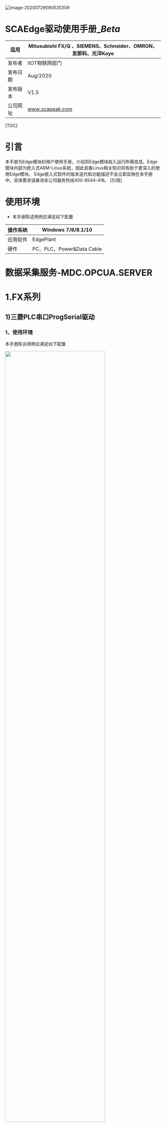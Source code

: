 

![image-20200729090535309](https://help.blob.core.chinacloudapi.cn/helppic/scaedge/image-20200729090535309.png)

SCAEdge驱动使用手册\__Beta_
====
|  适用| Mitusubishi FX/Q 、SIEMENS、Schneider、OMRON、发那科、光洋Koyo |
| -------- | ------------------------ |
| 发布者   | IIOT物联网部门          |
| 发布日期 | Aug/2020    |
| 发布版本 | V1.5                    |
| 公司网址 | www.scapeak.com          |
<div STYLE="page-break-after: always;"></div>

[TOC]

<div STYLE="page-break-after: always;"></div>

引言
===

本手册为Edge模块的用户使用手册，介绍将Edge模块投入运行所需信息。Edge模块内部为嵌入式ARM-Linux系统，因此具备Linux相关知识将有助于更深入的使用Edge模块。
Edge嵌入式软件的版本迭代和功能描述不会立即反映在本手册中，具体需求请垂询本公司服务热线400-8544-418。
[引用]





# 使用环境

* 本手册陈述用例应满足如下配置

| 操作系统 | Windows 7/8/8.1/10        |
| -------- | -------------------------|
| 应用软件 | EdgePlant                 |
| 硬件     | PC、PLC、Power&Data Cable |

<div STYLE="page-break-after: always;"></div>

# 数据采集服务-MDC.OPCUA.SERVER

# 1.FX系列
## 1)三菱PLC串口ProgSerial驱动
### 1、使用环境


本手册陈诉用例应满足如下配置

<img src="https://help.blob.core.chinacloudapi.cn/helppic/slprog/image1.png" width="80%"/>


### 2、驱动名称

【FX系列编程口通讯】

### 3、硬件连接


#### 3.1连接方式


【串口】连接

#### 3.2连接标准

三菱Fx的串口连接标准有【RS-232】、【RS-485】

#### 3.3连接步骤

> 取下三菱PLC串口扩展模块

<img src="https://help.blob.core.chinacloudapi.cn/helppic/slprog/image2.png" width="80%"/>


> 观察串口扩展模块的连接标准

FX3U-48MR的串口连接标准为【RS-232】

<img src="https://help.blob.core.chinacloudapi.cn/helppic/slprog/image3.png" width="80%"/>


> 将通讯线与接线端子连接，并插入串口扩展模块中（如果是九针接线端子，接2，3，5口）

<img src="https://help.blob.core.chinacloudapi.cn/helppic/slprog/image4.png" width="40%"/>
<img src="https://help.blob.core.chinacloudapi.cn/helppic/slprog/image5.jpeg" width="40%"/>


<img src="https://help.blob.core.chinacloudapi.cn/helppic/slprog/image6.png" width="80%"/>


> 根据EdgePLUS接线说明，通讯线连接EgdePLUS的接线端子，通讯线接线与PLC一一对应。
>
> <img src="https://help.blob.core.chinacloudapi.cn/helppic/slprog/image7.png" width="80%"/>
> 

注：EdgePLUS的COM1与COM2口是两个RS232/485可切换的串口，COM3和COM4是两个RS232串口。

<img src="https://help.blob.core.chinacloudapi.cn/helppic/slprog/image8.jpeg" width="80%"/>


<img src="https://help.blob.core.chinacloudapi.cn/helppic/slprog/image9.png" width="80%"/>


[]{#_Hlk47441176 .anchor}硬件连接实物图如下图所示

> []{#_Hlk47084454 .anchor}
> USB线插入Debug口与电脑连通，以太网线插入Eth0口（ip地址：192.168.10.118）与电脑连通

<img src="https://help.blob.core.chinacloudapi.cn/helppic/slprog/image10.jpeg" width="80%"/>


### 4、通讯参数配置
===============

> 修改接口配置，连接成功硬件后，点击EdgePlant.exe，选择接口配置

<img src="https://help.blob.core.chinacloudapi.cn/helppic/slprog/image11.png" width="80%"/>


> 选择【串口】——【单模式串口】——【COM4】（根据EdgePLUS硬件串行端口设置），根据PLC的【数据位长度】、【校验】、【停止位】和【波特率】对应配置
>
> <img src="https://help.blob.core.chinacloudapi.cn/helppic/slprog/image12.png" width="80%"/>
> 

<img src="https://help.blob.core.chinacloudapi.cn/helppic/slprog/image13.png" width="80%"/>


<img src="https://help.blob.core.chinacloudapi.cn/helppic/slprog/image14.png" width="80%"/>


> 修改完串口配置文件，点击【配置】——【下载模块配置】进行保存.

<img src="https://help.blob.core.chinacloudapi.cn/helppic/slprog/image15.png" width="80%"/>


### 5、配置标签采集指定变量


> PLC数据区采集说明
>
> <img src="https://help.blob.core.chinacloudapi.cn/helppic/slprog/image16.png" width="80%"/>
> 
>
> 点击【应用软件】

<img src="https://help.blob.core.chinacloudapi.cn/helppic/slprog/image17.png" width="80%"/>


> 在【Project Default】中右击新建组别，在【NewGroup\_0】中新建一个连接

<img src="https://help.blob.core.chinacloudapi.cn/helppic/slprog/image18.png" width="80%"/> 
<img src="https://help.blob.core.chinacloudapi.cn/helppic/slprog/image19.png" width="80%"/>


> 选择【驱动库】——【三菱】——【FX系列编程口通讯】驱动，修改连接名称和通讯接口，点击确认。

<img src="https://help.blob.core.chinacloudapi.cn/helppic/slprog/image20.png" width="80%"/>


> 在连接下新建标签开始OPCUA配置

<img src="https://help.blob.core.chinacloudapi.cn/helppic/slprog/image21.png" width="80%"/>


> 右击添加驱动标签

<img src="https://help.blob.core.chinacloudapi.cn/helppic/slprog/image22.png" width="80%"/>


> 修改【标签名称】、【数据类型】、【地址选择】

<img src="https://help.blob.core.chinacloudapi.cn/helppic/slprog/image23.png" width="80%"/>


举例：配置数据寄存器D0的有符号16位整数。

> 数据类型选择【有符号16位整数】

<img src="https://help.blob.core.chinacloudapi.cn/helppic/slprog/image24.png" width="80%"/>


> 数据区域选择【数据寄存器D\[0\~511\]】，参考地址选择【0】，勾选上【写值使能】。点击【确认】

<img src="https://help.blob.core.chinacloudapi.cn/helppic/slprog/image25.png" width="80%"/>


> 配置完标签后，点击【项目】——【下载模块配置】，将配置文件下载入EdgePLUS中

<img src="https://help.blob.core.chinacloudapi.cn/helppic/slprog/image26.png" width="80%"/>


> 重启MDC\_OPCUA\_SERVER

点击【系统设置】——【系统信息】——【系统】，点击【进程列表】，双击运行【/opt/scapeak/MDC\_OPCUA\_SERVER/MDC\_OPCUA\_SERVER】，点击【重启进程】完成重启

<img src="https://help.blob.core.chinacloudapi.cn/helppic/slprog/image27.png" width="80%"/>


<img src="https://help.blob.core.chinacloudapi.cn/helppic/slprog/image28.png" width="80%"/>


若在“进程列表”中未找到“MDC\_OPCUA\_SERVER”软件，请到“软件管理”中右击“MDC\_OPCUA\_SERVER”添加为开机自启，然后点击“软件列表”，下载软件参数，最后重启模块

<img src="https://help.blob.core.chinacloudapi.cn/helppic/slprog/image29.png" width="80%"/>


### 6、数据读写演示

> 读取OPCUA客户端数据

点击【应用软件】——【数据采集】——【客户端测试】

<img src="https://help.blob.core.chinacloudapi.cn/helppic/slprog/image30.png" width="80%"/>


点击【连接】——【Project\_Default】——【NewGroup\_0】——【FX3U-48MR】——【D0】——【订阅】，显示读取的D0数据。

<img src="https://help.blob.core.chinacloudapi.cn/helppic/slprog/image31.png" width="80%"/>


> 修改OPCUA客户端数据

举例：目前读到的D0当前值为0，修改为100

双击D0标签值区域，修改为100，按Enter提交。观察编程软件D0当前值，发现已经由0修改为100，修改成功。

<img src="https://help.blob.core.chinacloudapi.cn/helppic/slprog/image32.png" width="80%"/>


<img src="https://help.blob.core.chinacloudapi.cn/helppic/slprog/image33.png" width="80%"/>


## 2)三菱PLC以太网FxENET驱动使用手册
### 1、使用环境

本手册陈诉用例应满足如下配置

<img src="https://help.blob.core.chinacloudapi.cn/helppic/slfx/image1.png" width="80%"/>


### 2、驱动名称


【FX系列ENET模块以太网驱动】

### 3、硬件连接

#### 3.1 连接方式


【以太网口】连接

#### 3.2 连接步骤

> 将以太网扩展模块通电（24V电压）

<img src="https://help.blob.core.chinacloudapi.cn/helppic/slfx/image2.png" width="80%"/> 

> 查询PLC模块的IP地址（FX3U-48MR的IP为192.168.1.220）
>
> 将以太网扩展模块通过以太网线连接到EdgePLUS的Eth1以太网接口（Eth1的IP为192.168.1.118）
>
> 将Eth0以太网接口（Eth0的IP为192.168.10.118）通过以太网线与电脑连起来
>
> USB线插入Debug口与电脑连通

硬件连接实物图如下图所示

<img src="https://help.blob.core.chinacloudapi.cn/helppic/slfx/image3.png" width="80%"/>


### 4、配置标签采集指定变量

PLC数据区采集说明

<img src="https://help.blob.core.chinacloudapi.cn/helppic/slfx/image4.png" width="80%"/>


> 点击【应用软件】——【数据采集】

<img src="https://help.blob.core.chinacloudapi.cn/helppic/slfx/image5.png" width="80%"/>


> 在【Project Default】中右击新建组别，在【NewGroup\_0】中新建一个连接

<img src="https://help.blob.core.chinacloudapi.cn/helppic/slfx/image6.png" width="80%"/> 
<img src="https://help.blob.core.chinacloudapi.cn/helppic/slfx/image7.png" width="80%"/>


> 选择【驱动库】——【三菱】——【FX系列ENET模块通讯】驱动，修改连接名称和IP地址，此IP地址设置为PLC的IP，点击确认。

<img src="https://help.blob.core.chinacloudapi.cn/helppic/slfx/image8.png" width="80%"/>


> 在连接下新建标签开始OPCUA配置。

<img src="https://help.blob.core.chinacloudapi.cn/helppic/slfx/image9.png" width="80%"/>


> 右击添加驱动标签。

<img src="https://help.blob.core.chinacloudapi.cn/helppic/slfx/image10.png" width="80%"/>


> 修改【标签名称】、【数据类型】、【地址选择】

<img src="https://help.blob.core.chinacloudapi.cn/helppic/slfx/image11.png" width="80%"/>


举例：配置数据寄存器D0的有符号16位整数。

> 数据类型选择【有符号16位整数】

<img src="https://help.blob.core.chinacloudapi.cn/helppic/slfx/image12.png" width="80%"/>


> 数据区域选择【数据寄存器D\[0\~511\]】，参考地址选择【0】，勾选上【写值使能】。点击【确认】

<img src="https://help.blob.core.chinacloudapi.cn/helppic/slfx/image13.png" width="80%"/>


> 配置完标签后，点击【项目】——【下载模块配置】，将配置文件下载入EdgePLUS中

<img src="https://help.blob.core.chinacloudapi.cn/helppic/slfx/image14.png" width="80%"/>


> 重启MDC\_OPCUA\_SERVER

点击【系统设置】——【系统信息】——【系统】，点击【进程列表】，双击运行【/opt/scapeak/MDC\_OPCUA\_SERVER/MDC\_OPCUA\_SERVER】，点击【重启进程】完成重启

<img src="https://help.blob.core.chinacloudapi.cn/helppic/slfx/image15.png" width="80%"/>


<img src="https://help.blob.core.chinacloudapi.cn/helppic/slfx/image16.png" width="80%"/>


若在“进程列表”中未找到“MDC\_OPCUA\_SERVER”软件，请到“软件管理”中右击“MDC\_OPCUA\_SERVER”添加为开机自启，然后点击“软件列表”，下载软件参数，最后重启模块。

<img src="https://help.blob.core.chinacloudapi.cn/helppic/slfx/image17.png" width="80%"/>


### 5、数据读写演示

> 读取OPCUA客户端数据

点击【应用软件】——【数据采集】——【客户端测试】

<img src="https://help.blob.core.chinacloudapi.cn/helppic/slfx/image18.png" width="80%"/>


点击【连接】——【Project\_Default】——【NewGroup\_0】——【FX3U-48MR】——【D0】——【订阅】，显示读取的D0数据。

<img src="https://help.blob.core.chinacloudapi.cn/helppic/slfx/image19.png" width="80%"/>


> 修改OPCUA客户端数据

举例：目前读到的D0当前值为0，修改为100

双击D0标签值区域，修改为100，按Enter提交。观察编程软件D0当前值，发现已经由0修改为100，修改成功。

<img src="https://help.blob.core.chinacloudapi.cn/helppic/slfx/image20.png" width="80%"/>


<img src="https://help.blob.core.chinacloudapi.cn/helppic/slfx/image21.png" width="80%"/>


## 3)三菱PLC以太网Melsec1E驱动
### 1、使用环境

本手册陈诉用例应满足如下配置

  **操作系统**   **Windows 7/8/8.1/10**
  -------------- ------------------------------------------------------------------------------------------------
  **应用软件**   EdgePlant
  **硬件**       EdgePLUS一个、三菱FX系列PLC一个（这里使用FX3U-48MR）、24V电源模块一个、USB线一条、以太网线两条

### 2、驱动名称

【三菱Q/A/FX系列以太网驱动】

### 3、硬件连接

#### 3.1 连接方式

【以太网口】连接

#### 3.2 连接步骤

> 将以太网扩展模块通电（24V电压）

<img src="https://help.blob.core.chinacloudapi.cn/helppic/slm1/image1.png" width="80%"/> 

> 查询PLC模块的IP地址（FX3U-48MR的IP为192.168.1.220）
>
> 将以太网扩展模块通过以太网线连接到EdgePLUS的Eth1以太网接口（Eth1的IP为192.168.1.118）
>
> 将Eth0以太网接口（Eth0的IP为192.168.10.118）通过以太网线与电脑连起来
>
> USB线插入Debug口与电脑连通

硬件连接实物图如下图所示

<img src="https://help.blob.core.chinacloudapi.cn/helppic/slm1/image2.png" width="80%"/>


### 4、OPCUA的配置
==============

PLC数据区采集说明

<img src="https://help.blob.core.chinacloudapi.cn/helppic/slm1/image3.png" width="80%"/>


> 点击【应用软件】——【数据采集】

<img src="https://help.blob.core.chinacloudapi.cn/helppic/slm1/image4.png" width="80%"/>


> 在【Project Default】中右击新建组别，在【NewGroup\_0】中新建一个连接

<img src="https://help.blob.core.chinacloudapi.cn/helppic/slm1/image5.png" width="80%"/> 
<img src="https://help.blob.core.chinacloudapi.cn/helppic/slm1/image6.png" width="80%"/>


> 选择【驱动库】——【三菱】——【Melsec1E.TCP客户端】驱动，修改连接名称和IP地址，此IP地址设置为PLC的IP，点击确认。

<img src="https://help.blob.core.chinacloudapi.cn/helppic/slm1/image7.png" width="80%"/>


> 在连接下新建标签开始OPCUA配置。

<img src="https://help.blob.core.chinacloudapi.cn/helppic/slm1/image8.png" width="80%"/>


> 右击添加驱动标签

<img src="https://help.blob.core.chinacloudapi.cn/helppic/slm1/image9.png" width="80%"/>


> 修改【标签名称】、【数据类型】、【地址选择】

<img src="https://help.blob.core.chinacloudapi.cn/helppic/slm1/image10.png" width="80%"/>


举例：配置数据寄存器D0的有符号16位整数。

> 数据类型选择【有符号16位整数】

<img src="https://help.blob.core.chinacloudapi.cn/helppic/slm1/image11.png" width="80%"/>


> 数据区域选择【数据寄存器D\[0\~511\]】，参考地址选择【0】，勾选上【写值使能】。点击【确认】

<img src="https://help.blob.core.chinacloudapi.cn/helppic/slm1/image12.png" width="80%"/>


> 配置完标签后，点击【项目】——【下载模块配置】，将配置文件下载入EdgePLUS中。

<img src="https://help.blob.core.chinacloudapi.cn/helppic/slm1/image13.png" width="80%"/>


> 重启MDC\_OPCUA\_SERVER

点击【系统设置】——【系统信息】——【系统】，点击【进程列表】，双击运行【/opt/scapeak/MDC\_OPCUA\_SERVER/MDC\_OPCUA\_SERVER】，点击【重启进程】完成重启

<img src="https://help.blob.core.chinacloudapi.cn/helppic/slm1/image14.png" width="80%"/>


<img src="https://help.blob.core.chinacloudapi.cn/helppic/slm1/image15.png" width="80%"/>


若在“进程列表”中未找到“MDC\_OPCUA\_SERVER”软件，请到“软件管理”中右击“MDC\_OPCUA\_SERVER”添加为开机自启，然后点击“软件列表”，下载软件参数，最后重启模块。

<img src="https://help.blob.core.chinacloudapi.cn/helppic/slm1/image16.png" width="80%"/>


### 5、数据读写演示

> 读取OPCUA客户端数据

点击【应用软件】——【数据采集】——【客户端测试】

<img src="https://help.blob.core.chinacloudapi.cn/helppic/slm1/image17.png" width="80%"/>


点击【连接】——【Project\_Default】——【NewGroup\_0】——【FX3U-48MR】——【D0】——【订阅】，显示读取的D0数据。

<img src="https://help.blob.core.chinacloudapi.cn/helppic/slm1/image18.png" width="80%"/>


> 修改OPCUA客户端数据

举例：目前读到的D0当前值为0，修改为100

双击D0标签值区域，修改为100，按Enter提交。观察编程软件D0当前值，发现已经由0修改为100，修改成功。

<img src="https://help.blob.core.chinacloudapi.cn/helppic/slm1/image19.png" width="80%"/>


<img src="https://help.blob.core.chinacloudapi.cn/helppic/slm1/image20.png" width="80%"/>


## 4)三菱PLC以太网Melsec3E驱动使用手册
### 1、使用环境

本手册陈诉用例应满足如下配置

<img src="https://help.blob.core.chinacloudapi.cn/helppic/slm3/image1.png" width="80%"/>


### 2、驱动名称

【FX系列Melsec3E模块以太网驱动】

### 3、硬件连接

#### 3.1 连接方式

【以太网口】连接

#### 3.2 连接步骤

> 查询PLC模块的IP地址（FX5U-32M的IP为192.168.1.220，FX5U-32M的IP请看附录1）
>
> 将PLC通过以太网线连接到EdgePLUS的Eth1以太网接口（Eth1的IP为192.168.1.118）
>
> 将Eth0以太网接口（Eth0的IP为192.168.10.118）通过以太网线与电脑连起来
>
> USB线插入Debug口与电脑连通

硬件连接实物图如下图所示

<img src="https://help.blob.core.chinacloudapi.cn/helppic/slm3/image2.png" width="80%"/>


### 4、配置标签采集指定变量（PLC数据区采集说明）

<img src="https://help.blob.core.chinacloudapi.cn/helppic/slm3/image3.png" width="80%"/> 

> 点击【应用软件】——【数据采集】

<img src="https://help.blob.core.chinacloudapi.cn/helppic/slm3/image4.png" width="80%"/>


> 在【Project Default】中右击新建组别，在【NewGroup\_0】中新建一个连接

<img src="https://help.blob.core.chinacloudapi.cn/helppic/slm3/image5.png" width="80%"/> 
<img src="https://help.blob.core.chinacloudapi.cn/helppic/slm3/image6.png" width="80%"/>


> 选择【驱动库】——【三菱】——【Melsec3E.TCP客户端】驱动，修改连接名称、IP地址、通讯端口（查看PLC，请看附录1）、网络编号、PLC编号和站编号，此IP地址设置为PLC的IP，点击确认。

<img src="https://help.blob.core.chinacloudapi.cn/helppic/slm3/image7.png" width="80%"/>


> 在连接下新建标签开始OPCUA配置。

<img src="https://help.blob.core.chinacloudapi.cn/helppic/slm3/image8.png" width="80%"/>


> 右击添加驱动标签。

<img src="https://help.blob.core.chinacloudapi.cn/helppic/slm3/image9.png" width="80%"/>


> 修改【标签名称】、【数据类型】、【地址选择】

<img src="https://help.blob.core.chinacloudapi.cn/helppic/slm3/image10.png" width="80%"/>


举例：配置数据寄存器D0的有符号16位整数。

> 数据类型选择【有符号16位整数】

<img src="https://help.blob.core.chinacloudapi.cn/helppic/slm3/image11.png" width="80%"/>


> 数据区域选择【数据寄存器D】，参考地址选择【0】，勾选上【写值使能】。点击【确认】

<img src="https://help.blob.core.chinacloudapi.cn/helppic/slm3/image12.png" width="80%"/>


> 配置完标签后，点击【项目】——【下载模块配置】，将配置文件下载入EdgePLUS中

<img src="https://help.blob.core.chinacloudapi.cn/helppic/slm3/image13.png" width="80%"/>


> 重启MDC\_OPCUA\_SERVER

点击【系统设置】——【系统信息】——【系统】，点击【进程列表】，双击运行【/opt/scapeak/MDC\_OPCUA\_SERVER/MDC\_OPCUA\_SERVER】，点击【重启进程】完成重启

<img src="https://help.blob.core.chinacloudapi.cn/helppic/slm3/image14.png" width="80%"/>


<img src="https://help.blob.core.chinacloudapi.cn/helppic/slm3/image15.png" width="80%"/>


若在“进程列表”中未找到“MDC\_OPCUA\_SERVER”软件，请到“软件管理”中右击“MDC\_OPCUA\_SERVER”添加为开机自启，然后点击“软件列表”，下载软件参数，最后重启模块。

<img src="https://help.blob.core.chinacloudapi.cn/helppic/slm3/image16.png" width="80%"/>


### 5、数据读写演示

> 读取OPCUA客户端数据

点击【应用软件】——【数据采集】——【客户端测试】

<img src="https://help.blob.core.chinacloudapi.cn/helppic/slm3/image17.png" width="80%"/>


点击【连接】——【Project\_Default】——【Melsec3E】——【FX5U】——【D0】——【订阅】，显示读取的D0数据。

<img src="https://help.blob.core.chinacloudapi.cn/helppic/slm3/image18.png" width="80%"/>


> 修改OPCUA客户端数据

举例：目前读到的D0当前值为0，修改为100

双击D0标签值区域，修改为100，按Enter提交。观察编程软件D0当前值，发现已经由0修改为100，修改成功。

<img src="https://help.blob.core.chinacloudapi.cn/helppic/slm3/image19.png" width="80%"/> 

<img src="https://help.blob.core.chinacloudapi.cn/helppic/slm3/image20.png" width="80%"/>


附录1
=====

> 通过以太网将GXWorks3与PLC连接
>
> 硬件连接如下图所示

<img src="https://help.blob.core.chinacloudapi.cn/helppic/slm3/image21.png" width="80%"/> 

> 打开【GXWorks3】
>
> 点击【工程】——【新建】——系列选择【FX5CPU】——机型选择【FX5U】——点击【确定】
>
> 点击【在线】——【当前连接目标】——【直接连接设置】——【以太网】——点击【确定】

<img src="https://help.blob.core.chinacloudapi.cn/helppic/slm3/image22.png" width="80%"/> 

> 点击【在线】——【从可编程控制器中读取】，选择【参数+程序】——【执行】

<img src="https://help.blob.core.chinacloudapi.cn/helppic/slm3/image23.png" width="80%"/>


> 选择【工程】——【参数】——【FX5UCPU】——【模块参数】——【以太网端口】，查看PLC的IP地址

<img src="https://help.blob.core.chinacloudapi.cn/helppic/slm3/image24.png" width="80%"/>


> 点击【基本设置】——【对象设备连接配置设置】，可以查看SLMP通讯的端口号

<img src="https://help.blob.core.chinacloudapi.cn/helppic/slm3/image25.png" width="80%"/> 


# 2.Q系列

### 如何开始1个新工程？

* 新建1个组别 默认第1个组别的名称是 _NewGroup_0_
* _组别名称_ 可自定义，例如本例以Mitsubishi的Q06HCPU示范，可更名为 __Q06H__

* ![image-20200729140853084](https://help.blob.core.chinacloudapi.cn/helppic/scaedge/image-20200729140853084.png)





### MelsecUSB

#### 硬件连接及通讯参数配置

* 硬件连接实物图
如下图所示，Q06HCPU与EdgePLUS通过USB线缆建立物理连接。

<img src="https://help.blob.core.chinacloudapi.cn/helppic/scaedge/image-20200731134611206.png" alt="image-20200731134611206" style="zoom: 50%;" />



* 新建1个连接
* 选择 _三菱Melsec.USB通讯_  
* 勾选 _内部驱动标签_ ，点击确认
* _连接名称_ 更名为 __MelsecUSB__
    ![image-20200729101118992](https://help.blob.core.chinacloudapi.cn/helppic/scaedge/image-20200729101118992.png)
* 配置USB接口
* 如图示，选择图示位置 _驱动参数_  _设备位置_  __功能按钮__
    ![image-20200729101416160](https://help.blob.core.chinacloudapi.cn/helppic/scaedge/image-20200729101416160.png)
* 点击 __更新__，展开列表，可显示当前已连接至EdgePLUS并识别的PLC
* 点击图示 MITSUBISHI ，单击 **确定** ，即可自动适应并完成USB配置
     <img src="https://help.blob.core.chinacloudapi.cn/helppic/scaedge/image-20200729102040754.png" alt="image-20200729102040754" style="zoom: 67%;" />
#### USB可扩展功能

EdgePLUS的USB驱动支持USB集线器，因此用户可通过外接USB集线器，实现对多个PLC访问。

<img src="https://help.blob.core.chinacloudapi.cn/helppic/scaedge/image-20200731170203188.png" alt="image-20200731170203188" style="zoom:50%;" />

#### 配置标签采集指定变量
* 新建1个标签

    <img src="https://help.blob.core.chinacloudapi.cn/helppic/scaedge/屏幕截图(577).png" alt="屏幕截图(577)" style="zoom:67%;" />
* 欲读取PLC中的D0，将_标签名称_手动输入为__D0__
* 选择_数据类型_为__有符号16位整数__
* 在弹出框中保持如图所示配置
  * 数据区域 **数据寄存器|D**
  * 参考地址 **0** ==（输入框的数值进制为十进制）==
  * 勾选**写值使能** ，对PLC允许写入的软元件可通过EdgePLUS的OPCUA服务实现写值。
    ![image-20200729141804153](https://help.blob.core.chinacloudapi.cn/helppic/scaedge/image-20200729141804153.png)
* 依次点击**项目** **下载模块配置** ，即可将当前配置烧写进模块
     <img src="https://help.blob.core.chinacloudapi.cn/helppic/scaedge/屏幕截图(579).png" alt="屏幕截图(579)" style="zoom:75%;" />
* 依次操作如图所示步骤，找到进程列表中的MDC_OPCUA_SERVER进程并鼠标左键双击，点击**重启进程**，待进程重启完成后本次配置生效
    <img src="https://help.blob.core.chinacloudapi.cn/helppic/scaedge/image-20200729171750016.png" width="80%"/> 
  
* 至此，EdgePLUS可通过MelsecUSB读写PLC中的D0。





### Melsec4C

#### 硬件连接及通讯参数配置

* 硬件连接实物图
<img src="https://help.blob.core.chinacloudapi.cn/helppic/scaedge/image-20200731141227762.png" alt="image-20200731141227762" style="zoom: 50%;" />
  * 本例使用了EdgePLUS的COM1（多模式串口）
* PC通过GX Works2 对PLC编程的端口配置
<img src="https://help.blob.core.chinacloudapi.cn/helppic/scaedge/image-20200731142232850.png" alt="image-20200731142232850" style="zoom:50%;" />
* 使用EdgePLUS的COM1（多模式串口）采集PLC数据的端口配置参数应与上图一致。

| Options    | Value      | Remark |
| ---------- | ---------- | ------ |
| 波特率     | BPS_115200 |        |
| 数据位长度 | CS_8       |        |
| 校验       | ODD        | 奇校验 |
| 停止位       | 1        |        |



 <img src="https://help.blob.core.chinacloudapi.cn/helppic/scaedge/image-20200731141911032.png" alt="image-20200731141911032" style="zoom: 50%;" />
* 配置Melsec4C驱动选择COM1
  <img src="https://help.blob.core.chinacloudapi.cn/helppic/scaedge/image-20200731141534425.png" alt="image-20200731141534425" style="zoom: 50%;" />


* 至此，Melsec4C通讯配置完成，标签配置请参照前文**MelsecUSB**->**配置标签采集指定变量**





### Melsec3E

#### 通过QJ71E71-100 以太网模块进行3E帧通讯

##### 硬件连接及通讯参数配置

* 硬件连接实物图

  <img src="https://help.blob.core.chinacloudapi.cn/helppic/scaedge/image-20200731154026816.png" alt="image-20200731154026816" style="zoom:50%;" />
  
    * PLC的以太网模块通过网线与EdgePLUS的Eth1建立物理连接

###### 例1，PLC IP：192.168.1.101/24

* 通讯参数
  * 本例PLC的以太网模块相关配置参数

  | Options  | Value            | Remark                           |
  | -------- | ---------------- | -------------------------------- |
  | 网络类型 | 以太网           |                                  |
  | IP地址   | 192.168.1.101/24 | "/24"，即子网掩码为255.255.255.0 |
  | 网络号   | 1                |                                  |
  | 站号     | 3                | PLC的站号是3                     |
  | 协议     | TCP              | 推荐设置                         |
  | 打开方式 | MELSOFT连接      | 推荐设置                         |
  
  <img src="https://help.blob.core.chinacloudapi.cn/helppic/scaedge/image-20200731154911645.png" alt="image-20200731154911645" style="zoom:50%;" />
  
  <img src="https://help.blob.core.chinacloudapi.cn/helppic/scaedge/image-20200731160153843.png" alt="image-20200731160153843" style="zoom:50%;" />
  
  <img src="https://help.blob.core.chinacloudapi.cn/helppic/scaedge/image-20200813164146504.png" alt="image-20200813164146504" style="zoom:50%;" />
  
  
  
  * EdgePLUS应保持的配置参数
  
  | Options  | Value         | Remark                                       |
  | -------- | ------------- | -------------------------------------------- |
  | IP地址   | 192.168.1.101 | 即PLC的以太网模块地址                        |
  | 网络编号 | 01            | 此处输入框数据的进制为16进制                 |
  | PLC编号  | 03            | 此处输入框数据的进制为16进制                 |
  | IO编号   | FF.03         | 通讯协议默认                                 |
  | 站编号   | 02            | EdgePLUS的站号，此处输入框数据的进制为16进制 |

<img src="https://help.blob.core.chinacloudapi.cn/helppic/scaedge/image-20200731161058922.png" alt="image-20200731161058922" style="zoom:50%;" />

* 至此，Melsec3E通讯配置完成，标签配置请参照前文**MelsecUSB**->**配置标签采集指定变量**

###### 例2，PLC IP：192.168.10.222/24

* 通讯参数
  * 本例PLC的以太网模块相关配置参数

  | Options  | Value             | Remark                           |
  | -------- | ----------------- | -------------------------------- |
  | 网络类型 | 以太网            |                                  |
  | IP地址   | 192.168.10.222/24 | "/24"，即子网掩码为255.255.255.0 |
  | 网络号   | 10                |                                  |
  | 站号     | 3                 | PLC的站号是3                     |
  | 协议     | TCP               | 推荐设置                         |
  | 打开方式 | MELSOFT连接       | 推荐设置                         |
  
  <img src="https://help.blob.core.chinacloudapi.cn/helppic/scaedge/image-20200813094226637.png" alt="image-20200813094226637" style="zoom:50%;" />
  <img src="https://help.blob.core.chinacloudapi.cn/helppic/scaedge/image-20200731160153843.png" alt="image-20200731160153843" style="zoom:50%;" />
  
  * EdgePLUS应保持的配置参数
  
  | Options  | Value          | Remark                                             |
  | -------- | -------------- | -------------------------------------------------- |
  | IP地址   | 192.168.10.222 | 即PLC的以太网模块地址                              |
  | 网络编号 | 0A             | 0A(H)即10(D),此处输入框数据的进制为16进制          |
  | PLC编号  | 03             | 此处输入框数据的进制为16进制                       |
  | IO编号   | FF.03          | 通讯协议默认                                       |
  | 站编号   | 02             | 自定义EdgePLUS的站号，此处输入框数据的进制为16进制 |

<img src="https://help.blob.core.chinacloudapi.cn/helppic/scaedge/image-20200813094605764.png" alt="image-20200813094605764" style="zoom:50%;" />

* 至此，Melsec3E通讯配置完成，标签配置请参照前文**MelsecUSB**->**配置标签采集指定变量**

#### 通过内置以太网口进行3E帧通讯

* 说明

本驱动适用的PLC若选用内置以太网口进行3E通讯，由于其上位机软件无“站号”等相关参数配置选项，请根据目标PLC通讯协议设定。

* 硬件连接实物图

略

* 本例PLC的应保持的配置

| Options    | Value      | Remark |
| ---------- | ---------- | ------ |
| IP地址  | 192.168.1.130 | 自定义 |
| 协议 | TCP    |        |
| 打开方式   | MC协议    |  |
| 本站端口号  | 5200    | 自定义 |



<img src="https://help.blob.core.chinacloudapi.cn/helppic/scaedge/image-20200818164200127.png" alt="image-20200818164200127" style="zoom:50%;" />

<img src="https://help.blob.core.chinacloudapi.cn/helppic/scaedge/image-20200818164051664.png" alt="image-20200818164051664" style="zoom:50%;" />

* EdgePLUS应保持的配置参数

| Options  | Value         | Remark                    |
| -------- | ------------- | ------------------------- |
| IP地址   | 192.168.1.130 | 即PLC的内置以太网口IP地址 |
| 网络编号 | 00            | 推荐缺省值                |
| PLC编号  | FF            | 推荐缺省值                |
| IO编号   | FF.03         | 通讯协议默认              |
| 站编号   | 00            | 推荐缺省值                |

<img src="https://help.blob.core.chinacloudapi.cn/helppic/scaedge/image-20200818164703221.png" alt="image-20200818164703221" style="zoom:50%;" />


### Melsec1E
#### 硬件连接及通讯参数配置
* 硬件连接实物图

  <img src="https://help.blob.core.chinacloudapi.cn/helppic/scaedge/image-20200731154026816.png" alt="image-20200731154026816" style="zoom:50%;" />

* 通讯参数配置

  | Options | Value         | Remark                 |
  | ------- | ------------- | ---------------------- |
  | IP地址  | 192.168.1.101 | 即PLC的以太网模块地址  |
  | PLC编号 | FF            | 通讯协议规定的固定参数 |
  

<img src="https://help.blob.core.chinacloudapi.cn/helppic/scaedge/image-20200731163155044.png" alt="image-20200731163155044" style="zoom:50%;" />

* 至此，Melsec1E通讯配置完成，标签配置请参照前文**MelsecUSB**->**配置标签采集指定变量**

### 软元件的允许访问范围



#### 1.通过QnA兼容3E/3C/4C/4E帧通信

* 基本型CPU

 <img src="https://help.blob.core.chinacloudapi.cn/helppic/scaedge/image-20200803092354427.png" alt="image-20200803092354427" style="zoom:67%;" />

* 高性能型QCPU、过程CPU、冗余CPU、QnACPU

 <img src="https://help.blob.core.chinacloudapi.cn/helppic/scaedge/image-20200803092446486.png" alt="image-20200803092446486" style="zoom:67%;" />

* 通用型QCPU、LCPU

<img src="https://help.blob.core.chinacloudapi.cn/helppic/scaedge/image-20200803092520473.png" alt="image-20200803092520473"  />

* 安全CPU

 ![image-20200803092552317](https://help.blob.core.chinacloudapi.cn/helppic/scaedge/image-20200803092552317.png)



#### 2.通过QnA兼容1E帧通信

* 软元件列表(无限制CPU 模块)

![image-20200803092854532](https://help.blob.core.chinacloudapi.cn/helppic/scaedge/image-20200803092854532.png)

![image-20200803092932258](https://help.blob.core.chinacloudapi.cn/helppic/scaedge/image-20200803092932258.png)

* 软元件列表(带限制CPU 模块)
* ![image-20200803093024416](https://help.blob.core.chinacloudapi.cn/helppic/scaedge/image-20200803093024416.png)

# FAQ

* Melsec1E协议不支持访问三菱Q系列PLC的ZR软元件
* 数据类型  **日期时间** 为缺省状态，此手册对应的SCAEdge不支持此数据类型


